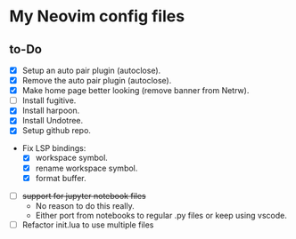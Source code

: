 # My Neovim config files
## to-Do
- [x] Setup an auto pair plugin (autoclose).
- [x] Remove the auto pair plugin (autoclose).
- [x] Make home page better looking (remove banner from Netrw).
- [ ] Install fugitive.
- [x] Install harpoon.
- [x] Install Undotree.
- [x] Setup github repo.
* Fix LSP bindings:
    - [x] workspace symbol.
    - [x] rename workspace symbol.
    - [x] format buffer.
- [ ] ~~support for jupyter notebook files~~
    * No reason to do this really.
    * Either port from notebooks to regular .py files or keep using vscode.
- [ ] Refactor init.lua to use multiple files
